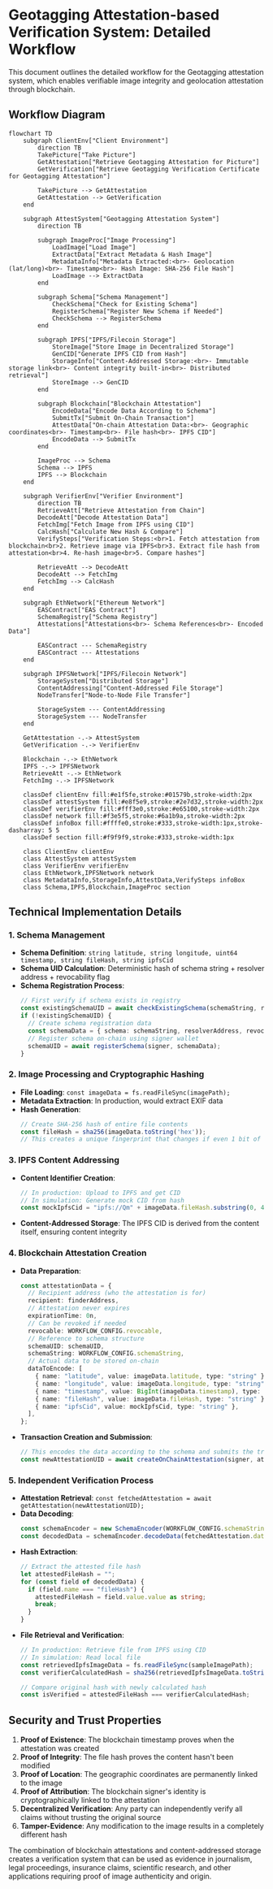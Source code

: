 # Geotagging Attestation-based Verification System: Detailed Workflow

This document outlines the detailed workflow for the Geotagging attestation system, which enables verifiable image integrity and geolocation attestation through blockchain.

## Workflow Diagram

```mermaid
flowchart TD
    subgraph ClientEnv["Client Environment"]
        direction TB
        TakePicture["Take Picture"]
        GetAttestation["Retrieve Geotagging Attestation for Picture"]
        GetVerification["Retrieve Geotagging Verification Certificate for Geotagging Attestation"]
        
        TakePicture --> GetAttestation
        GetAttestation --> GetVerification
    end
    
    subgraph AttestSystem["Geotagging Attestation System"]
        direction TB
        
        subgraph ImageProc["Image Processing"]
            LoadImage["Load Image"]
            ExtractData["Extract Metadata & Hash Image"]
            MetadataInfo["Metadata Extracted:<br>- Geolocation (lat/long)<br>- Timestamp<br>- Hash Image: SHA-256 File Hash"]
            LoadImage --> ExtractData
        end
        
        subgraph Schema["Schema Management"]
            CheckSchema["Check for Existing Schema"] 
            RegisterSchema["Register New Schema if Needed"]
            CheckSchema --> RegisterSchema
        end
        
        subgraph IPFS["IPFS/Filecoin Storage"]
            StoreImage["Store Image in Decentralized Storage"]
            GenCID["Generate IPFS CID from Hash"]
            StorageInfo["Content-Addressed Storage:<br>- Immutable storage link<br>- Content integrity built-in<br>- Distributed retrieval"]
            StoreImage --> GenCID
        end
        
        subgraph Blockchain["Blockchain Attestation"]
            EncodeData["Encode Data According to Schema"]
            SubmitTx["Submit On-Chain Transaction"] 
            AttestData["On-chain Attestation Data:<br>- Geographic coordinates<br>- Timestamp<br>- File hash<br>- IPFS CID"]
            EncodeData --> SubmitTx
        end
        
        ImageProc --> Schema
        Schema --> IPFS
        IPFS --> Blockchain
    end
    
    subgraph VerifierEnv["Verifier Environment"]
        direction TB
        RetrieveAtt["Retrieve Attestation from Chain"]
        DecodeAtt["Decode Attestation Data"]
        FetchImg["Fetch Image from IPFS using CID"]
        CalcHash["Calculate New Hash & Compare"]
        VerifySteps["Verification Steps:<br>1. Fetch attestation from blockchain<br>2. Retrieve image via IPFS<br>3. Extract file hash from attestation<br>4. Re-hash image<br>5. Compare hashes"]
        
        RetrieveAtt --> DecodeAtt
        DecodeAtt --> FetchImg
        FetchImg --> CalcHash
    end
    
    subgraph EthNetwork["Ethereum Network"]
        EASContract["EAS Contract"]
        SchemaRegistry["Schema Registry"]
        Attestations["Attestations<br>- Schema References<br>- Encoded Data"]
        
        EASContract --- SchemaRegistry
        EASContract --- Attestations
    end
    
    subgraph IPFSNetwork["IPFS/Filecoin Network"]
        StorageSystem["Distributed Storage"]
        ContentAddressing["Content-Addressed File Storage"]
        NodeTransfer["Node-to-Node File Transfer"]
        
        StorageSystem --- ContentAddressing
        StorageSystem --- NodeTransfer
    end
    
    GetAttestation -.-> AttestSystem
    GetVerification -.-> VerifierEnv
    
    Blockchain -.-> EthNetwork
    IPFS -.-> IPFSNetwork
    RetrieveAtt -.-> EthNetwork
    FetchImg -.-> IPFSNetwork
    
    classDef clientEnv fill:#e1f5fe,stroke:#01579b,stroke-width:2px
    classDef attestSystem fill:#e8f5e9,stroke:#2e7d32,stroke-width:2px
    classDef verifierEnv fill:#fff3e0,stroke:#e65100,stroke-width:2px
    classDef network fill:#f3e5f5,stroke:#6a1b9a,stroke-width:2px
    classDef infoBox fill:#ffffe0,stroke:#333,stroke-width:1px,stroke-dasharray: 5 5
    classDef section fill:#f9f9f9,stroke:#333,stroke-width:1px
    
    class ClientEnv clientEnv
    class AttestSystem attestSystem
    class VerifierEnv verifierEnv
    class EthNetwork,IPFSNetwork network
    class MetadataInfo,StorageInfo,AttestData,VerifySteps infoBox
    class Schema,IPFS,Blockchain,ImageProc section
```


## Technical Implementation Details

### 1. Schema Management
- **Schema Definition**: `string latitude, string longitude, uint64 timestamp, string fileHash, string ipfsCid`
- **Schema UID Calculation**: Deterministic hash of schema string + resolver address + revocability flag
- **Schema Registration Process**:
  ```typescript
  // First verify if schema exists in registry
  const existingSchemaUID = await checkExistingSchema(schemaString, resolverAddress, revocable);
  if (!existingSchemaUID) {
    // Create schema registration data
    const schemaData = { schema: schemaString, resolverAddress, revocable };
    // Register schema on-chain using signer wallet
    schemaUID = await registerSchema(signer, schemaData);
  }
  ```

### 2. Image Processing and Cryptographic Hashing
- **File Loading**: `const imageData = fs.readFileSync(imagePath);`
- **Metadata Extraction**: In production, would extract EXIF data
- **Hash Generation**:
  ```typescript
  // Create SHA-256 hash of entire file contents
  const fileHash = sha256(imageData.toString('hex'));
  // This creates a unique fingerprint that changes if even 1 bit of the file is modified
  ```

### 3. IPFS Content Addressing
- **Content Identifier Creation**:
  ```typescript
  // In production: Upload to IPFS and get CID
  // In simulation: Generate mock CID from hash
  const mockIpfsCid = "ipfs://Qm" + imageData.fileHash.substring(0, 44);
  ```
- **Content-Addressed Storage**: The IPFS CID is derived from the content itself, ensuring content integrity

### 4. Blockchain Attestation Creation
- **Data Preparation**:
  ```typescript
  const attestationData = {
    // Recipient address (who the attestation is for)
    recipient: finderAddress,
    // Attestation never expires
    expirationTime: 0n,
    // Can be revoked if needed
    revocable: WORKFLOW_CONFIG.revocable,
    // Reference to schema structure
    schemaUID: schemaUID,
    schemaString: WORKFLOW_CONFIG.schemaString,
    // Actual data to be stored on-chain
    dataToEncode: [
      { name: "latitude", value: imageData.latitude, type: "string" },
      { name: "longitude", value: imageData.longitude, type: "string" },
      { name: "timestamp", value: BigInt(imageData.timestamp), type: "uint64" },
      { name: "fileHash", value: imageData.fileHash, type: "string" },
      { name: "ipfsCid", value: mockIpfsCid, type: "string" },
    ],
  };
  ```
- **Transaction Creation and Submission**: 
  ```typescript
  // This encodes the data according to the schema and submits the transaction
  const newAttestationUID = await createOnChainAttestation(signer, attestationData);
  ```

### 5. Independent Verification Process
- **Attestation Retrieval**: `const fetchedAttestation = await getAttestation(newAttestationUID);`
- **Data Decoding**:
  ```typescript
  const schemaEncoder = new SchemaEncoder(WORKFLOW_CONFIG.schemaString);
  const decodedData = schemaEncoder.decodeData(fetchedAttestation.data);
  ```
- **Hash Extraction**:
  ```typescript
  // Extract the attested file hash
  let attestedFileHash = "";
  for (const field of decodedData) {
    if (field.name === "fileHash") {
      attestedFileHash = field.value.value as string;
      break;
    }
  }
  ```
- **File Retrieval and Verification**:
  ```typescript
  // In production: Retrieve file from IPFS using CID
  // In simulation: Read local file
  const retrievedIpfsImageData = fs.readFileSync(sampleImagePath);
  const verifierCalculatedHash = sha256(retrievedIpfsImageData.toString('hex'));
  
  // Compare original hash with newly calculated hash
  const isVerified = attestedFileHash === verifierCalculatedHash;
  ```

## Security and Trust Properties

1. **Proof of Existence**: The blockchain timestamp proves when the attestation was created
2. **Proof of Integrity**: The file hash proves the content hasn't been modified
3. **Proof of Location**: The geographic coordinates are permanently linked to the image
4. **Proof of Attribution**: The blockchain signer's identity is cryptographically linked to the attestation
5. **Decentralized Verification**: Any party can independently verify all claims without trusting the original source
6. **Tamper-Evidence**: Any modification to the image results in a completely different hash

The combination of blockchain attestations and content-addressed storage creates a verification system that can be used as evidence in journalism, legal proceedings, insurance claims, scientific research, and other applications requiring proof of image authenticity and origin.